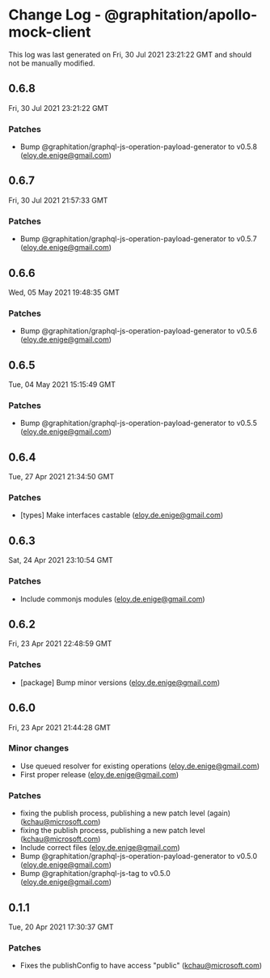 # Change Log - @graphitation/apollo-mock-client

This log was last generated on Fri, 30 Jul 2021 23:21:22 GMT and should not be manually modified.

<!-- Start content -->

## 0.6.8

Fri, 30 Jul 2021 23:21:22 GMT

### Patches

- Bump @graphitation/graphql-js-operation-payload-generator to v0.5.8 (eloy.de.enige@gmail.com)

## 0.6.7

Fri, 30 Jul 2021 21:57:33 GMT

### Patches

- Bump @graphitation/graphql-js-operation-payload-generator to v0.5.7 (eloy.de.enige@gmail.com)

## 0.6.6

Wed, 05 May 2021 19:48:35 GMT

### Patches

- Bump @graphitation/graphql-js-operation-payload-generator to v0.5.6 (eloy.de.enige@gmail.com)

## 0.6.5

Tue, 04 May 2021 15:15:49 GMT

### Patches

- Bump @graphitation/graphql-js-operation-payload-generator to v0.5.5 (eloy.de.enige@gmail.com)

## 0.6.4

Tue, 27 Apr 2021 21:34:50 GMT

### Patches

- [types] Make interfaces castable (eloy.de.enige@gmail.com)

## 0.6.3

Sat, 24 Apr 2021 23:10:54 GMT

### Patches

- Include commonjs modules (eloy.de.enige@gmail.com)

## 0.6.2

Fri, 23 Apr 2021 22:48:59 GMT

### Patches

- [package] Bump minor versions (eloy.de.enige@gmail.com)

## 0.6.0

Fri, 23 Apr 2021 21:44:28 GMT

### Minor changes

- Use queued resolver for existing operations (eloy.de.enige@gmail.com)
- First proper release (eloy.de.enige@gmail.com)

### Patches

- fixing the publish process, publishing a new patch level (again) (kchau@microsoft.com)
- fixing the publish process, publishing a new patch level (kchau@microsoft.com)
- Include correct files (eloy.de.enige@gmail.com)
- Bump @graphitation/graphql-js-operation-payload-generator to v0.5.0 (eloy.de.enige@gmail.com)
- Bump @graphitation/graphql-js-tag to v0.5.0 (eloy.de.enige@gmail.com)

## 0.1.1

Tue, 20 Apr 2021 17:30:37 GMT

### Patches

- Fixes the publishConfig to have access "public" (kchau@microsoft.com)

